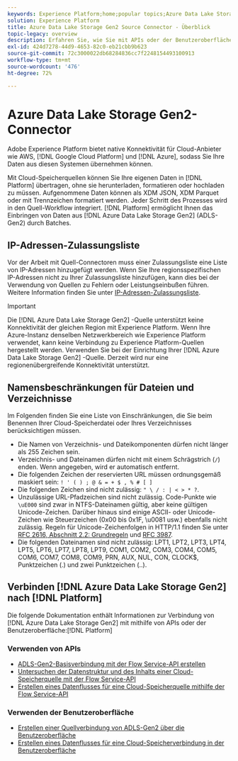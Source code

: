 ```yaml
---
keywords: Experience Platform;home;popular topics;Azure Data Lake Storage Gen2;ADLS-Gen2;adls gen2;ADLS Gen2
solution: Experience Platform
title: Azure Data Lake Storage Gen2 Source Connector - Überblick
topic-legacy: overview
description: Erfahren Sie, wie Sie mit APIs oder der Benutzeroberfläche Azure Data Lake Storage Gen2 mit Adobe Experience Platform verbinden.
exl-id: 424d7278-44d9-4653-82c0-eb21cbb9b623
source-git-commit: 72c3000022db68284836cc7f2248154493100913
workflow-type: tm+mt
source-wordcount: '476'
ht-degree: 72%

---
```


# Azure Data Lake Storage Gen2-Connector

Adobe Experience Platform bietet native Konnektivität für Cloud-Anbieter wie AWS, [!DNL Google Cloud Platform] und [!DNL Azure], sodass Sie Ihre Daten aus diesen Systemen übernehmen können.

Mit Cloud-Speicherquellen können Sie Ihre eigenen Daten in [!DNL Platform] übertragen, ohne sie herunterladen, formatieren oder hochladen zu müssen. Aufgenommene Daten können als XDM JSON, XDM Parquet oder mit Trennzeichen formatiert werden. Jeder Schritt des Prozesses wird in den Quell-Workflow integriert. [!DNL Platform] ermöglicht Ihnen das Einbringen von Daten aus [!DNL Azure Data Lake Storage Gen2] (ADLS-Gen2) durch Batches.

## IP-Adressen-Zulassungsliste

Vor der Arbeit mit Quell-Connectoren muss einer Zulassungsliste eine Liste von IP-Adressen hinzugefügt werden. Wenn Sie Ihre regionsspezifischen IP-Adressen nicht zu Ihrer Zulassungsliste hinzufügen, kann dies bei der Verwendung von Quellen zu Fehlern oder Leistungseinbußen führen. Weitere Information finden Sie unter [IP-Adressen-Zulassungsliste](../../ip-address-allow-list.md).

>[!IMPORTANT]
>
>Die [!DNL Azure Data Lake Storage Gen2] -Quelle unterstützt keine Konnektivität der gleichen Region mit Experience Platform. Wenn Ihre Azure-Instanz denselben Netzwerkbereich wie Experience Platform verwendet, kann keine Verbindung zu Experience Platform-Quellen hergestellt werden. Verwenden Sie bei der Einrichtung Ihrer [!DNL Azure Data Lake Storage Gen2] -Quelle. Derzeit wird nur eine regionenübergreifende Konnektivität unterstützt.

## Namensbeschränkungen für Dateien und Verzeichnisse

Im Folgenden finden Sie eine Liste von Einschränkungen, die Sie beim Benennen Ihrer Cloud-Speicherdatei oder Ihres Verzeichnisses berücksichtigen müssen.

- Die Namen von Verzeichnis- und Dateikomponenten dürfen nicht länger als 255 Zeichen sein.
- Verzeichnis- und Dateinamen dürfen nicht mit einem Schrägstrich (`/`) enden. Wenn angegeben, wird er automatisch entfernt.
- Die folgenden Zeichen der reservierten URL müssen ordnungsgemäß maskiert sein: `! ' ( ) ; @ & = + $ , % # [ ]`
- Die folgenden Zeichen sind nicht zulässig: `" \ / : | < > * ?`.
- Unzulässige URL-Pfadzeichen sind nicht zulässig. Code-Punkte wie `\uE000` sind zwar in NTFS-Dateinamen gültig, aber keine gültigen Unicode-Zeichen. Darüber hinaus sind einige ASCII- oder Unicode-Zeichen wie Steuerzeichen (0x00 bis 0x1F, \u0081 usw.) ebenfalls nicht zulässig. Regeln für Unicode-Zeichenfolgen in HTTP/1.1 finden Sie unter [RFC 2616, Abschnitt 2.2: Grundregeln](https://www.ietf.org/rfc/rfc2616.txt) und [RFC 3987](https://www.ietf.org/rfc/rfc3987.txt).
- Die folgenden Dateinamen sind nicht zulässig: LPT1, LPT2, LPT3, LPT4, LPT5, LPT6, LPT7, LPT8, LPT9, COM1, COM2, COM3, COM4, COM5, COM6, COM7, COM8, COM9, PRN, AUX, NUL, CON, CLOCK$, Punktzeichen (.) und zwei Punktzeichen (..).

## Verbinden [!DNL Azure Data Lake Storage Gen2] nach [!DNL Platform]

Die folgende Dokumentation enthält Informationen zur Verbindung von [!DNL Azure Data Lake Storage Gen2] mit mithilfe von APIs oder der Benutzeroberfläche:[!DNL Platform]

### Verwenden von APIs

- [ADLS-Gen2-Basisverbindung mit der Flow Service-API erstellen](../../tutorials/api/create/cloud-storage/adls-gen2.md)
- [Untersuchen der Datenstruktur und des Inhalts einer Cloud-Speicherquelle mit der Flow Service-API](../../tutorials/api/explore/cloud-storage.md)
- [Erstellen eines Datenflusses für eine Cloud-Speicherquelle mithilfe der Flow Service-API](../../tutorials/api/collect/cloud-storage.md)

### Verwenden der Benutzeroberfläche

- [Erstellen einer Quellverbindung von ADLS-Gen2 über die Benutzeroberfläche](../../tutorials/ui/create/cloud-storage/adls-gen2.md)
- [Erstellen eines Datenflusses für eine Cloud-Speicherverbindung in der Benutzeroberfläche](../../tutorials/ui/dataflow/batch/cloud-storage.md)
